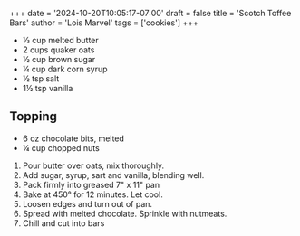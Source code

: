 +++
date = '2024-10-20T10:05:17-07:00'
draft = false
title = 'Scotch Toffee Bars'
author = 'Lois Marvel'
tags = ['cookies']
+++

* ⅓ cup melted butter
* 2 cups quaker oats
* ½ cup brown sugar
* ¼ cup dark corn syrup
* ½ tsp salt
* 1½ tsp vanilla

## Topping
* 6 oz chocolate bits, melted
* ¼ cup chopped nuts

1. Pour butter over oats, mix thoroughly.
2. Add sugar, syrup, sart and vanilla, blending well.
3. Pack firmly into greased 7" x 11" pan
4. Bake at 450° for 12 minutes. Let cool.
5. Loosen edges and turn out of pan.
6. Spread with melted chocolate. Sprinkle with nutmeats.
7. Chill and cut into bars